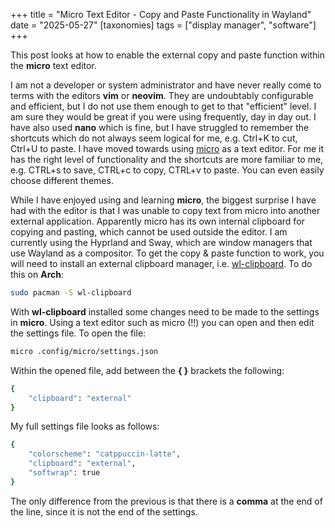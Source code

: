 +++
title = "Micro Text Editor - Copy and Paste Functionality in Wayland"
date = "2025-05-27"
[taxonomies]
tags = ["display manager", "software"]
+++

This post looks at how to enable the external copy and paste function within the **micro** text editor.

<!-- more -->

I am not a developer or system administrator and have never really come to terms with the editors **vim** or **neovim**.  They are undoubtably configurable and efficient, but I do not use them enough to get to that "efficient" level. I am sure they would be great if you were using frequently, day in day out.   I have also used **nano** which is fine, but I have struggled to remember the shortcuts which do not always seem logical for me, e.g. Ctrl+K to cut, Ctrl+U to paste.  I have moved towards using [micro](https://micro-editor.github.io/) as a text editor.  For me it has the right level of functionality and the shortcuts are more familiar to me, e.g. CTRL+s to save, CTRL+c to copy, CTRL+v to paste.  You can even easily choose different themes.

While I have enjoyed using and learning **micro**, the biggest surprise I have had with the editor is that I was unable to copy text from micro into another external application.  Apparently micro has its own internal clipboard for copying and pasting, which cannot be used outside the editor.  I am currently using the Hyprland and Sway, which are window managers that use Wayland as a compositor.  To get the copy & paste function to work, you will need to install an external clipboard manager, i.e. [wl-clipboard](https://github.com/bugaevc/wl-clipboard).  To do this on **Arch**:

```bash
sudo pacman -S wl-clipboard
```

With **wl-clipboard** installed some changes need to be made to the settings in **micro**.  Using a text editor such as micro (!!) you can open and then edit the settings file.  To open the file:

```bash
micro .config/micro/settings.json
```

Within the opened file, add between the **{ }** brackets the following:

```bash
{
    "clipboard": "external"
}
```

My full settings file looks as follows:

```bash
{
    "colorscheme": "catppuccin-latte",
    "clipboard": "external",
    "softwrap": true
}
```

The only difference from the previous is that there is a **comma** at the end of the line, since it is not the end of the settings.
